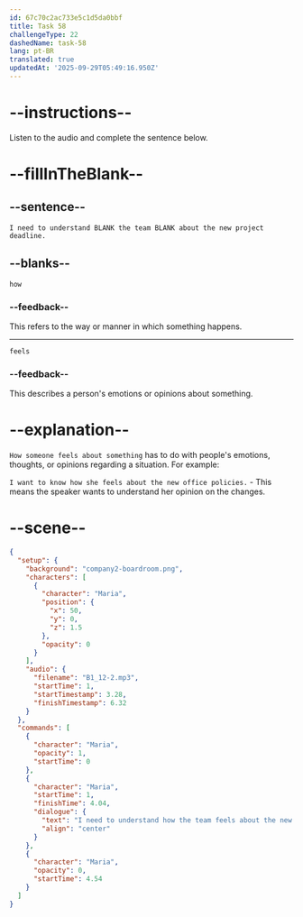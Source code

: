 ```yaml
---
id: 67c70c2ac733e5c1d5da0bbf
title: Task 58
challengeType: 22
dashedName: task-58
lang: pt-BR
translated: true
updatedAt: '2025-09-29T05:49:16.950Z'
---
```


<!-- (Audio) Maria: I need to understand how the team feels about the new project deadline. -->

# --instructions--

Listen to the audio and complete the sentence below.  

# --fillInTheBlank--

## --sentence--

`I need to understand BLANK the team BLANK about the new project deadline.`  

## --blanks--

`how`  

### --feedback--

This refers to the way or manner in which something happens.  

---  

`feels`  

### --feedback--

This describes a person's emotions or opinions about something.  

# --explanation--

`How someone feels about something` has to do with people's emotions, thoughts, or opinions regarding a situation. For example:

`I want to know how she feels about the new office policies.` - This means the speaker wants to understand her opinion on the changes.  

# --scene--

```json
{
  "setup": {
    "background": "company2-boardroom.png",
    "characters": [
      {
        "character": "Maria",
        "position": {
          "x": 50,
          "y": 0,
          "z": 1.5
        },
        "opacity": 0
      }
    ],
    "audio": {
      "filename": "B1_12-2.mp3",
      "startTime": 1,
      "startTimestamp": 3.28,
      "finishTimestamp": 6.32
    }
  },
  "commands": [
    {
      "character": "Maria",
      "opacity": 1,
      "startTime": 0
    },
    {
      "character": "Maria",
      "startTime": 1,
      "finishTime": 4.04,
      "dialogue": {
        "text": "I need to understand how the team feels about the new project deadline.",
        "align": "center"
      }
    },
    {
      "character": "Maria",
      "opacity": 0,
      "startTime": 4.54
    }
  ]
}
```
